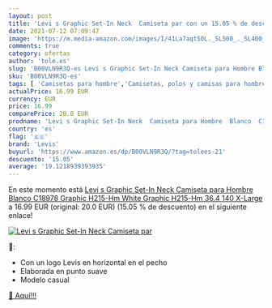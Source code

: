 ```yaml
---
layout: post
title: 'Levi s Graphic Set-In Neck  Camiseta par con un 15.05 % de descuento'
date: 2021-07-12 07:09:47
image: 'https://m.media-amazon.com/images/I/41La7aqt50L._SL500_._SL400_.jpg'
comments: true
category: ofertas
author: 'tole.es'
slug: 'B00VLN9R3Q-es Levi s Graphic Set-In Neck Camiseta para Hombre Blanco...'
sku: 'B00VLN9R3Q-es'
tags: [ 'Camisetas para hombre','Camisetas, polos y camisas para hombre','Ropa','Ropa para hombre','camiseta','levis', ]
actualPrice: 16.99 EUR
currency: EUR
price: 16.99
comparePrice: 20.0 EUR
prodname: 'Levi s Graphic Set-In Neck  Camiseta para Hombre  Blanco  C18978 Graphic H215-Hm White Graphic H215-Hm 36.4 140   X-Large'
country: 'es'
flag: '🇪🇸'
brand: 'Levis'
buyurl: 'https://www.amazon.es/dp/B00VLN9R3Q/?tag=tolees-21'
descuento: '15.05'
average: '19.1218939393935'
---
```


En este momento está [Levi s Graphic Set-In Neck  Camiseta para Hombre  Blanco  C18978 Graphic H215-Hm White Graphic H215-Hm 36.4 140   X-Large](https://www.amazon.es/dp/B00VLN9R3Q/?tag=tolees-21) a 16.99 EUR (original: 20.0 EUR) (15.05 %  de descuento) en el siguiente enlace!

[![Levi s Graphic Set-In Neck  Camiseta par](https://m.media-amazon.com/images/I/41La7aqt50L._SL500_._SL400_.jpg)](https://www.amazon.es/dp/B00VLN9R3Q/?tag=tolees-21)

🔎:

- Con un logo Levis en horizontal en el pecho
- Elaborada en punto suave
- Modelo casual

[🛒 Aquí!!!](https://www.amazon.es/dp/B00VLN9R3Q/?tag=tolees-21)
